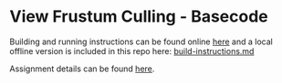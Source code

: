 
View Frustum Culling - Basecode
===============================

Building and running instructions can be found online [here][opengl-build-instructions]
and a local offline version is included in this repo here: [build-instructions.md](build-instructions.md)

Assignment details can be found [here][assignment-details].

[opengl-build-instructions]: https://iondune.github.io/csc471/references/opengl-build
[assignment-details]: https://iondune.github.io/csc476/assignments/workshop01

